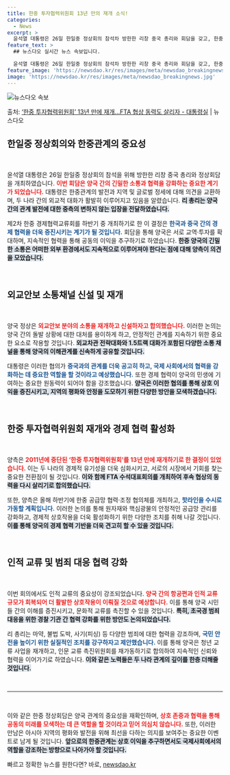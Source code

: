 ```yaml
---
title: 한중 투자협력위원회 13년 만의 재개 소식!
categories:
  - News
excerpt: >
  윤석열 대통령은 26일 한일중 정상회의 참석차 방한한 리창 중국 총리와 회담을 갖고, 한중관계, 지역 및 글…
feature_text: >
  ## 뉴스다오 실시간 뉴스 속보입니다.

  윤석열 대통령은 26일 한일중 정상회의 참석차 방한한 리창 중국 총리와 회담을 갖고, 한중관계, 지역 및 글…
feature_image: 'https://newsdao.kr/res/images/meta/newsdao_breakingnews.jpg'
image: 'https://newsdao.kr/res/images/meta/newsdao_breakingnews.jpg'
---
```


![뉴스다오 속보](https://newsdao.kr/res/images/meta/newsdao_breakingnews.jpg)

<p>출처: <a href="https://newsdao.kr/3908" rel="dofollow">‘한중 투자협력위원회’ 13년 만에 재개…FTA 협상 동력도 살리자 - 대통령실</a> | 뉴스다오</p>

<h2 data-ke-size="size26">한일중 정상회의와 한중관계의 중요성</h2>

<p data-ke-size="size16">&nbsp;</p>

윤석열 대통령은 26일 한일중 정상회의 참석을 위해 방한한 리창 중국 총리와 정상회담을 개최하였습니다. <b><span style="color: #ee2323;">이번 회담은 양국 간의 긴밀한 소통과 협력을 강화하는 중요한 계기가 되었습니다.</span></b> 대통령은 한중관계의 발전과 지역 및 글로벌 정세에 대해 의견을 교환하며, 두 나라 간의 외교적 대화가 활발히 이루어지고 있음을 알렸습니다. <b><span style="background-color: #21538527;">리 총리는 양국 간의 관계 발전에 대한 중측의 변하지 않는 입장을 전달하였습니다.</span></b>  

제2차 한중 경제협력교류회를 하반기 중 개최하기로 한 이 결정은 <b><span style="color: #1a5490;">한국과 중국 간의 경제 협력을 더욱 증진시키는 계기가 될 것입니다.</span></b> 회담을 통해 양국은 서로 교역·투자를 확대하며, 지속적인 협력을 통해 공동의 이익을 추구하기로 하였습니다. <b><span style="background-color: #21538527;">한중 양국의 긴밀한 소통은 어떠한 외부 환경에서도 지속적으로 이루어져야 한다는 점에 대해 양측이 의견을 모았습니다.</span></b>

<p data-ke-size="size16">&nbsp;</p>

<h2 data-ke-size="size26">외교안보 소통채널 신설 및 재개</h2>

<p data-ke-size="size16">&nbsp;</p>

양국 정상은 <b><span style="color: #ee2323;">외교안보 분야의 소통을 재개하고 신설하자고 합의했습니다.</span></b> 이러한 논의는 양국 간의 돌발 상황에 대한 대처를 용이하게 하고, 안정적인 관계를 지속하기 위한 중요한 요소로 작용할 것입니다. <b><span style="background-color: #21538527;">외교차관 전략대화와 1.5트랙 대화가 포함된 다양한 소통 채널을 통해 양국의 이해관계를 신속하게 공유할 것입니다.</span></b>

대통령은 이러한 협의가 <b><span style="color: #1a5490;">중국과의 관계를 더욱 공고히 하고, 국제 사회에서의 협력을 강화하는 데 중요한 역할을 할 것이라고 예상했습니다.</span></b> 또한 경제 협력이 양국의 민생에 기여하는 중요한 원동력이 되어야 함을 강조했습니다. <b><span style="background-color: #21538527;">양국은 이러한 협의를 통해 상호 이익을 증진시키고, 지역의 평화와 안정을 도모하기 위한 다양한 방안을 모색하겠습니다.</span></b>

<p data-ke-size="size16">&nbsp;</p>

<h2 data-ke-size="size26">한중 투자협력위원회 재개와 경제 협력 활성화</h2>

<p data-ke-size="size16">&nbsp;</p>

양측은 <b><span style="color: #ee2323;">2011년에 중단된 ‘한중 투자협력위원회’를 13년 만에 재개하기로 한 결정이 있었습니다.</span></b> 이는 두 나라의 경제적 유기성을 더욱 심화시키고, 서로의 시장에서 기회를 찾는 중요한 전환점이 될 것입니다. <b><span style="background-color: #21538527;">이와 함께 FTA 수석대표회의를 개최하여 후속 협상의 동력을 다시 살리기로 합의했습니다.</span></b>

또한, 양측은 올해 하반기에 한중 공급망 협력·조정 협의체를 개최하고, <b><span style="color: #1a5490;">핫라인을 수시로 가동할 계획입니다.</span></b> 이러한 논의를 통해 원자재와 핵심광물의 안정적인 공급망 관리를 강화하고, 경제적 상호작용을 더욱 활성화하기 위한 다양한 조치를 취해 나갈 것입니다. <b><span style="background-color: #21538527;">이를 통해 양국의 경제 협력 기반을 더욱 견고히 할 수 있을 것입니다.</span></b>

<p data-ke-size="size16">&nbsp;</p>

<h2 data-ke-size="size26">인적 교류 및 범죄 대응 협력 강화</h2>

<p data-ke-size="size16">&nbsp;</p>

이번 회의에서도 인적 교류의 중요성이 강조되었습니다. <b><span style="color: #ee2323;">양국 간의 항공편과 인적 교류 규모가 회복되어 더 활발한 상호작용이 이뤄질 것으로 예상합니다.</span></b> 이를 통해 양국 시민들 간의 이해를 증진시키고, 문화적 교류를 촉진할 수 있을 것입니다. <b><span style="background-color: #21538527;">특히, 초국경 범죄 대응을 위한 경찰 기관 간 협력 강화를 위한 방안도 논의되었습니다.</span></b>

리 총리는 마약, 불법 도박, 사기(피싱) 등 다양한 범죄에 대한 협력을 강조하며, <b><span style="color: #1a5490;">국민 안전을 높이기 위한 실질적인 조치를 강구하자고 제안했습니다.</span></b> 이를 통해 양국은 청년 교류 사업을 재개하고, 인문 교류 촉진위원회를 재가동하기로 합의하여 지속적인 신뢰와 협력을 이어가기로 하였습니다. <b><span style="background-color: #21538527;">이와 같은 노력들은 두 나라 관계의 깊이를 한층 더해줄 것입니다.</span></b>

<p data-ke-size="size16">&nbsp;</p>

<hr>

<p data-ke-size="size16">&nbsp;</p>

이와 같은 한중 정상회담은 양국 관계의 중요성을 재확인하며, <b><span style="color: #ee2323;">상호 존중과 협력을 통해 공동의 미래를 모색하는 데 큰 역할을 할 것이라고 믿어 의심치 않습니다.</span></b> 또한, 이러한 만남은 아시아 지역의 평화와 발전을 위해 최선을 다하는 의지를 보여주는 중요한 이벤트로 남게 될 것입니다. <b><span style="background-color: #21538527;">앞으로의 한중관계는 상호 이익을 추구하면서도 국제사회에서의 역할을 강조하는 방향으로 나아가야 할 것입니다.</span></b> 

빠르고 정확한 뉴스를 원한다면? 바로, <a href="https://newsdao.kr" rel="dofollow">newsdao.kr</a>


